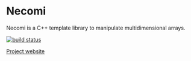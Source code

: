 # Necomi

Necomi is a C++ template library to manipulate multidimensional arrays.

[![build status](https://ci.atelo.org/projects/2/status.png?ref=develop)](https://ci.atelo.org/projects/2?ref=develop)

[Project website](http://necomi.atelo.org)
